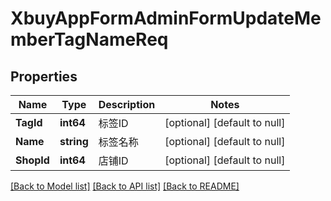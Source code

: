 # XbuyAppFormAdminFormUpdateMemberTagNameReq

## Properties
Name | Type | Description | Notes
------------ | ------------- | ------------- | -------------
**TagId** | **int64** | 标签ID | [optional] [default to null]
**Name** | **string** | 标签名称 | [optional] [default to null]
**ShopId** | **int64** | 店铺ID | [optional] [default to null]

[[Back to Model list]](../README.md#documentation-for-models) [[Back to API list]](../README.md#documentation-for-api-endpoints) [[Back to README]](../README.md)

